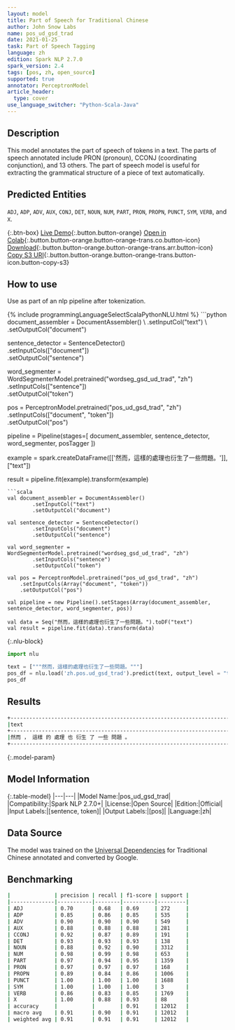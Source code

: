 ```yaml
---
layout: model
title: Part of Speech for Traditional Chinese
author: John Snow Labs
name: pos_ud_gsd_trad
date: 2021-01-25
task: Part of Speech Tagging
language: zh
edition: Spark NLP 2.7.0
spark_version: 2.4
tags: [pos, zh, open_source]
supported: true
annotator: PerceptronModel
article_header:
  type: cover
use_language_switcher: "Python-Scala-Java"
---
```


## Description

This model annotates the part of speech of tokens in a text. The parts of speech annotated include PRON (pronoun), CCONJ (coordinating conjunction), and 13 others. The part of speech model is useful for extracting the grammatical structure of a piece of text automatically.

## Predicted Entities

`ADJ`, `ADP`, `ADV`, `AUX`, `CONJ`, `DET`, `NOUN`, `NUM`, `PART`, `PRON`, `PROPN`, `PUNCT`, `SYM`, `VERB`, and `X`.

{:.btn-box}
[Live Demo](https://demo.johnsnowlabs.com/public/GRAMMAR_EN/){:.button.button-orange}
[Open in Colab](https://colab.research.google.com/github/JohnSnowLabs/spark-nlp-workshop/blob/master/tutorials/streamlit_notebooks/GRAMMAR_EN.ipynb){:.button.button-orange.button-orange-trans.co.button-icon}
[Download](https://s3.amazonaws.com/auxdata.johnsnowlabs.com/public/models/pos_ud_gsd_trad_zh_2.7.0_2.4_1611578220288.zip){:.button.button-orange.button-orange-trans.arr.button-icon}
[Copy S3 URI](s3://auxdata.johnsnowlabs.com/public/models/pos_ud_gsd_trad_zh_2.7.0_2.4_1611578220288.zip){:.button.button-orange.button-orange-trans.button-icon.button-copy-s3}

## How to use

Use as part of an nlp pipeline after tokenization.

<div class="tabs-box" markdown="1">
{% include programmingLanguageSelectScalaPythonNLU.html %}
```python
document_assembler = DocumentAssembler() \
    .setInputCol("text") \
    .setOutputCol("document")
    
sentence_detector = SentenceDetector()\
    .setInputCols(["document"])\
    .setOutputCol("sentence")
    
word_segmenter = WordSegmenterModel.pretrained("wordseg_gsd_ud_trad", "zh")\
        .setInputCols(["sentence"])\
        .setOutputCol("token")
        
pos = PerceptronModel.pretrained("pos_ud_gsd_trad", "zh") \
    .setInputCols(["document", "token"]) \
    .setOutputCol("pos")

pipeline = Pipeline(stages=[
        document_assembler,
        sentence_detector,
        word_segmenter,
        posTagger
    ])

example = spark.createDataFrame([['然而，這樣的處理也衍生了一些問題。']], ["text"])

result = pipeline.fit(example).transform(example)
```
```scala
val document_assembler = DocumentAssembler()
        .setInputCol("text")
        .setOutputCol("document")
        
val sentence_detector = SentenceDetector()
        .setInputCols("document")
        .setOutputCol("sentence")
        
val word_segmenter = WordSegmenterModel.pretrained("wordseg_gsd_ud_trad", "zh")
        .setInputCols("sentence")
        .setOutputCol("token")

val pos = PerceptronModel.pretrained("pos_ud_gsd_trad", "zh")
    .setInputCols(Array("document", "token"))
    .setOutputCol("pos")

val pipeline = new Pipeline().setStages(Array(document_assembler, sentence_detector, word_segmenter, pos))

val data = Seq("然而，這樣的處理也衍生了一些問題。").toDF("text")
val result = pipeline.fit(data).transform(data)
```

{:.nlu-block}
```python
import nlu

text = ["""然而，這樣的處理也衍生了一些問題。"""]
pos_df = nlu.load('zh.pos.ud_gsd_trad').predict(text, output_level = "token")
pos_df
```

</div>

## Results

```bash
+------------------------------------------------------------------------------+-----------------------------------------------------------------------------------------------------------------+
|text                                                                          |result                                                                                                           |
+------------------------------------------------------------------------------+-----------------------------------------------------------------------------------------------------------------+
|然而 ， 這樣 的 處理 也 衍生 了 一些 問題 。                                  |[ADV, PUNCT, PRON, PART, NOUN, ADV, VERB, PART, ADJ, NOUN, PUNCT]                                                |
+------------------------------------------------------------------------------+-----------------------------------------------------------------------------------------------------------------+
```

{:.model-param}
## Model Information

{:.table-model}
|---|---|
|Model Name:|pos_ud_gsd_trad|
|Compatibility:|Spark NLP 2.7.0+|
|License:|Open Source|
|Edition:|Official|
|Input Labels:|[sentence, token]|
|Output Labels:|[pos]|
|Language:|zh|

## Data Source

The model was trained on the [Universal Dependencies](https://universaldependencies.org/) for Traditional Chinese annotated and converted by Google.

## Benchmarking

```bash
|              | precision | recall | f1-score | support |
|--------------|-----------|--------|----------|---------|
| ADJ          | 0.70      | 0.68   | 0.69     | 272     |
| ADP          | 0.85      | 0.86   | 0.85     | 535     |
| ADV          | 0.90      | 0.90   | 0.90     | 549     |
| AUX          | 0.88      | 0.88   | 0.88     | 281     |
| CCONJ        | 0.92      | 0.87   | 0.89     | 191     |
| DET          | 0.93      | 0.93   | 0.93     | 138     |
| NOUN         | 0.88      | 0.92   | 0.90     | 3312    |
| NUM          | 0.98      | 0.99   | 0.98     | 653     |
| PART         | 0.97      | 0.94   | 0.95     | 1359    |
| PRON         | 0.97      | 0.97   | 0.97     | 168     |
| PROPN        | 0.89      | 0.84   | 0.86     | 1006    |
| PUNCT        | 1.00      | 1.00   | 1.00     | 1688    |
| SYM          | 1.00      | 1.00   | 1.00     | 3       |
| VERB         | 0.86      | 0.83   | 0.85     | 1769    |
| X            | 1.00      | 0.88   | 0.93     | 88      |
| accuracy     |           |        | 0.91     | 12012   |
| macro avg    | 0.91      | 0.90   | 0.91     | 12012   |
| weighted avg | 0.91      | 0.91   | 0.91     | 12012   |
```
